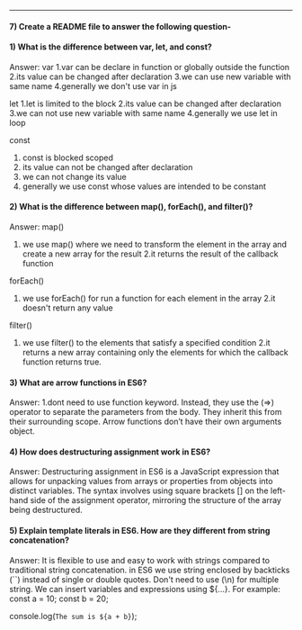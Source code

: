 

---
#### 7) Create a README file to answer the following question-


#### 1) What is the difference between var, let, and const?
Answer:
var
1.var can be declare in function or globally outside the function
2.its value can be changed after declaration
3.we can use new variable with same name
4.generally we don't use var in js

let
1.let is limited to the block
2.its value can be changed after declaration
3.we can not use new variable with same name
4.generally we use let in loop

const
1. const is blocked scoped
2. its value can not be changed after declaration
3. we can not change its value
4. generally we use const whose values are intended to be constant



#### 2) What is the difference between map(), forEach(), and filter()? 
Answer:
map()
1. we use map() where we need to transform the element in the array and create a new array for the result
2.it returns the result of the callback function

forEach()
1. we use forEach() for run a function for each element in the array
2.it doesn't return any value

filter()
1. we use filter() to the elements that satisfy a specified condition
2.it returns a new array containing only the elements for which the callback function returns true.

#### 3) What are arrow functions in ES6?
Answer:
1.dont need to use function keyword. Instead, they use the (=>) operator to separate the parameters from the body. They inherit this from their surrounding scope. Arrow functions don’t have their own arguments object.


#### 4) How does destructuring assignment work in ES6?
Answer: Destructuring assignment in ES6 is a JavaScript expression that allows for unpacking values from arrays or properties from objects into distinct variables. The syntax involves using square brackets [] on the left-hand side of the assignment operator, mirroring the structure of the array being destructured.

#### 5) Explain template literals in ES6. How are they different from string concatenation?
Answer: It is flexible to use and easy to work with strings compared to traditional string concatenation. in ES6 we use string enclosed by backticks (``) instead of single or double quotes. Don't need to use (\n) for multiple string. We can insert variables and expressions using ${...}. For example: 
const a = 10;
const b = 20;

console.log(`The sum is ${a + b}`);

